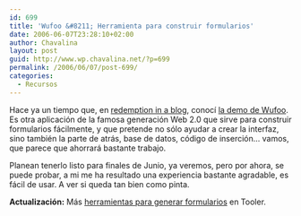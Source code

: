 ```yaml
---
id: 699
title: 'Wufoo &#8211; Herramienta para construir formularios'
date: 2006-06-07T23:28:10+02:00
author: Chavalina
layout: post
guid: http://www.wp.chavalina.net/?p=699
permalink: /2006/06/07/post-699/
categories:
  - Recursos
---
```

Hace ya un tiempo que, en <a href="http://blog.codefront.net/archives/2006/03/26/wufoo-cool-ajax-form-builder/" target="_blank">redemption in a blog</a>, conoc&iacute; <a href="http://wufoo.com/demo/" target="_blank">la demo de Wufoo</a>. Es otra aplicaci&oacute;n de la famosa generaci&oacute;n Web 2.0 que sirve para construir formularios f&aacute;cilmente, y que pretende no s&oacute;lo ayudar a crear la interfaz, sino tambi&eacute;n la parte de atr&aacute;s, base de datos, c&oacute;digo de inserci&oacute;n&#8230; vamos, que parece que ahorrar&aacute; bastante trabajo. 

Planean tenerlo listo para finales de Junio, ya veremos, pero por ahora, se puede probar, a mi me ha resultado una experiencia bastante agradable, es f&aacute;cil de usar. A ver si queda tan bien como pinta.

**Actualizaci&oacute;n:** M&aacute;s <a href="http://www.tooler.com.ar/2006/03/19/herramientas-online-para-generar-formularios-web/" target="_blank">herramientas para generar formularios</a> en Tooler.
